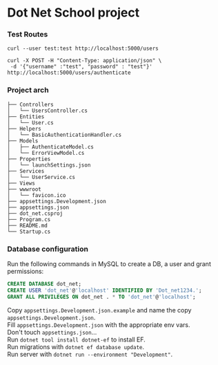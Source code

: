 # Dot Net School project

### Test Routes

`curl --user test:test http://localhost:5000/users`

```
curl -X POST -H "Content-Type: application/json" \
 -d '{"username" :"test", "password" : "test"}' http://localhost:5000/users/authenticate
```

### Project arch

```
├── Controllers
│   └── UsersController.cs
├── Entities
│   └── User.cs
├── Helpers
│   └── BasicAuthenticationHandler.cs
├── Models
│   ├── AuthenticateModel.cs
│   └── ErrorViewModel.cs
├── Properties
│   └── launchSettings.json
├── Services
│   └── UserService.cs
├── Views
├── wwwroot
│   └── favicon.ico
├── appsettings.Development.json
├── appsettings.json
├── dot_net.csproj
├── Program.cs
├── README.md
└── Startup.cs
```

### Database configuration

Run the following commands in MySQL to create a DB, a user and grant permissions:

```sql
CREATE DATABASE dot_net;
CREATE USER 'dot_net'@'localhost' IDENTIFIED BY 'Dot_net1234.';
GRANT ALL PRIVILEGES ON dot_net . * TO 'dot_net'@'localhost';
```

Copy `appsettings.Development.json.example` and name the copy `appsettings.Development.json`.  
Fill `appsettings.Development.json` with the appropriate env vars.  
Don't touch `appsettings.json`...  
Run `dotnet tool install dotnet-ef` to install EF.  
Run migrations with `dotnet ef database update`.  
Run server with `dotnet run --environment "Development"`.
